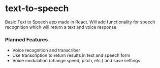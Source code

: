 # text-to-speech
Basic Text to Speech app made in React. 
Will add functionality for speech recognition which will return a text and voice response.

### Planned Features
- Voice recognition and transcriber
- Use transcription to return results in text and speech form
- Voice modulation (change speed, pitch, etc.) and save settings
